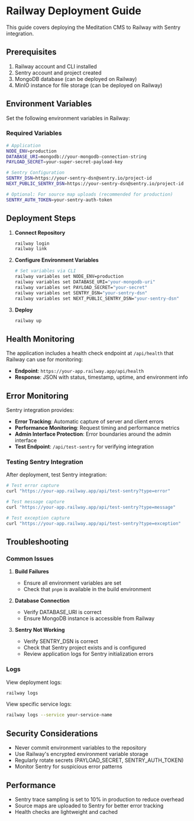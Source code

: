 # Railway Deployment Guide

This guide covers deploying the Meditation CMS to Railway with Sentry integration.

## Prerequisites

1. Railway account and CLI installed
2. Sentry account and project created
3. MongoDB database (can be deployed on Railway)
4. MinIO instance for file storage (can be deployed on Railway)

## Environment Variables

Set the following environment variables in Railway:

### Required Variables

```bash
# Application
NODE_ENV=production
DATABASE_URI=mongodb://your-mongodb-connection-string
PAYLOAD_SECRET=your-super-secret-payload-key

# Sentry Configuration
SENTRY_DSN=https://your-sentry-dsn@sentry.io/project-id
NEXT_PUBLIC_SENTRY_DSN=https://your-sentry-dsn@sentry.io/project-id

# Optional: For source map uploads (recommended for production)
SENTRY_AUTH_TOKEN=your-sentry-auth-token
```

## Deployment Steps

1. **Connect Repository**

   ```bash
   railway login
   railway link
   ```

2. **Configure Environment Variables**

   ```bash
   # Set variables via CLI
   railway variables set NODE_ENV=production
   railway variables set DATABASE_URI="your-mongodb-uri"
   railway variables set PAYLOAD_SECRET="your-secret"
   railway variables set SENTRY_DSN="your-sentry-dsn"
   railway variables set NEXT_PUBLIC_SENTRY_DSN="your-sentry-dsn"
   ```

3. **Deploy**
   ```bash
   railway up
   ```

## Health Monitoring

The application includes a health check endpoint at `/api/health` that Railway can use for monitoring:

- **Endpoint**: `https://your-app.railway.app/api/health`
- **Response**: JSON with status, timestamp, uptime, and environment info

## Error Monitoring

Sentry integration provides:

- **Error Tracking**: Automatic capture of server and client errors
- **Performance Monitoring**: Request timing and performance metrics
- **Admin Interface Protection**: Error boundaries around the admin interface
- **Test Endpoint**: `/api/test-sentry` for verifying integration

### Testing Sentry Integration

After deployment, test Sentry integration:

```bash
# Test error capture
curl "https://your-app.railway.app/api/test-sentry?type=error"

# Test message capture
curl "https://your-app.railway.app/api/test-sentry?type=message"

# Test exception capture
curl "https://your-app.railway.app/api/test-sentry?type=exception"
```

## Troubleshooting

### Common Issues

1. **Build Failures**
   - Ensure all environment variables are set
   - Check that `pnpm` is available in the build environment

2. **Database Connection**
   - Verify DATABASE_URI is correct
   - Ensure MongoDB instance is accessible from Railway

3. **Sentry Not Working**
   - Verify SENTRY_DSN is correct
   - Check that Sentry project exists and is configured
   - Review application logs for Sentry initialization errors

### Logs

View deployment logs:

```bash
railway logs
```

View specific service logs:

```bash
railway logs --service your-service-name
```

## Security Considerations

- Never commit environment variables to the repository
- Use Railway's encrypted environment variable storage
- Regularly rotate secrets (PAYLOAD_SECRET, SENTRY_AUTH_TOKEN)
- Monitor Sentry for suspicious error patterns

## Performance

- Sentry trace sampling is set to 10% in production to reduce overhead
- Source maps are uploaded to Sentry for better error tracking
- Health checks are lightweight and cached
